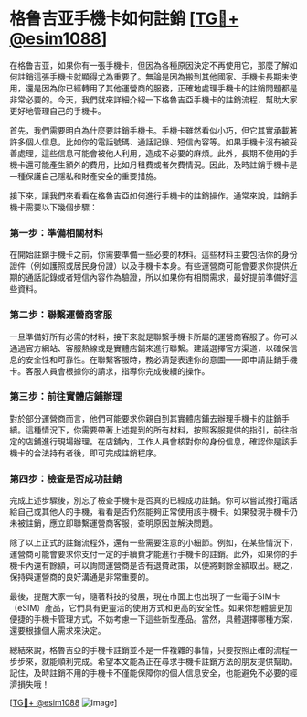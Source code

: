 # 格鲁吉亚手機卡如何註銷 [[TG💪+ @esim1088](https://t.me/s/esim1088)]

在格鲁吉亚，如果你有一張手機卡，但因為各種原因決定不再使用它，那麼了解如何註銷這張手機卡就顯得尤為重要了。無論是因為搬到其他國家、手機卡長期未使用，還是因為你已經轉用了其他運營商的服務，正確地處理手機卡的註銷問題都是非常必要的。今天，我們就來詳細介紹一下格魯吉亞手機卡的註銷流程，幫助大家更好地管理自己的手機卡。

首先，我們需要明白為什麼要註銷手機卡。手機卡雖然看似小巧，但它其實承載著許多個人信息，比如你的電話號碼、通話記錄、短信內容等。如果手機卡沒有被妥善處理，這些信息可能會被他人利用，造成不必要的麻煩。此外，長期不使用的手機卡還可能產生額外的費用，比如月租費或者欠費情況。因此，及時註銷手機卡是一種保護自己隱私和財產安全的重要措施。

接下來，讓我們來看看在格魯吉亞如何進行手機卡的註銷操作。通常來說，註銷手機卡需要以下幾個步驟：

### 第一步：準備相關材料

在開始註銷手機卡之前，你需要準備一些必要的材料。這些材料主要包括你的身份證件（例如護照或居民身份證）以及手機卡本身。有些運營商可能會要求你提供近期的通話記錄或者短信內容作為驗證，所以如果你有相關需求，最好提前準備好這些資料。

### 第二步：聯繫運營商客服

一旦準備好所有必需的材料，接下來就是聯繫手機卡所屬的運營商客服了。你可以通過官方網站、客服熱線或是實體店鋪來進行聯繫。建議選擇官方渠道，以確保信息的安全性和可靠性。在聯繫客服時，務必清楚表達你的意圖——即申請註銷手機卡。客服人員會根據你的請求，指導你完成後續的操作。

### 第三步：前往實體店鋪辦理

對於部分運營商而言，他們可能要求你親自到其實體店鋪去辦理手機卡的註銷手續。這種情況下，你需要帶著上述提到的所有材料，按照客服提供的指引，前往指定的店舖進行現場辦理。在店舖內，工作人員會核對你的身份信息，確認你是該手機卡的合法持有者後，即可完成註銷程序。

### 第四步：檢查是否成功註銷

完成上述步驟後，別忘了檢查手機卡是否真的已經成功註銷。你可以嘗試撥打電話給自己或其他人的手機，看看是否仍然能夠正常使用該手機卡。如果發現手機卡仍未被註銷，應立即聯繫運營商客服，查明原因並解決問題。

除了以上正式的註銷流程外，還有一些需要注意的小細節。例如，在某些情況下，運營商可能會要求你支付一定的手續費才能進行手機卡的註銷。此外，如果你的手機卡內還有餘額，可以詢問運營商是否有退費政策，以便將剩餘金額取出。總之，保持與運營商的良好溝通是非常重要的。

最後，提醒大家一句，隨著科技的發展，現在市面上也出現了一些電子SIM卡（eSIM）產品，它們具有更靈活的使用方式和更高的安全性。如果你想體驗更加便捷的手機卡管理方式，不妨考慮一下這些新型產品。當然，具體選擇哪種方案，還要根據個人需求來決定。

總結來說，格魯吉亞的手機卡註銷並不是一件複雜的事情，只要按照正確的流程一步步來，就能順利完成。希望本文能為正在尋求手機卡註銷方法的朋友提供幫助。記住，及時註銷不用的手機卡不僅能保障你的個人信息安全，也能避免不必要的經濟損失哦！

[[TG💪+ @esim1088](https://t.me/s/esim1088) ![Image](https://i.postimg.cc/4NQfJmqS/Snipaste-2025-05-13-00-14-12.png)]
